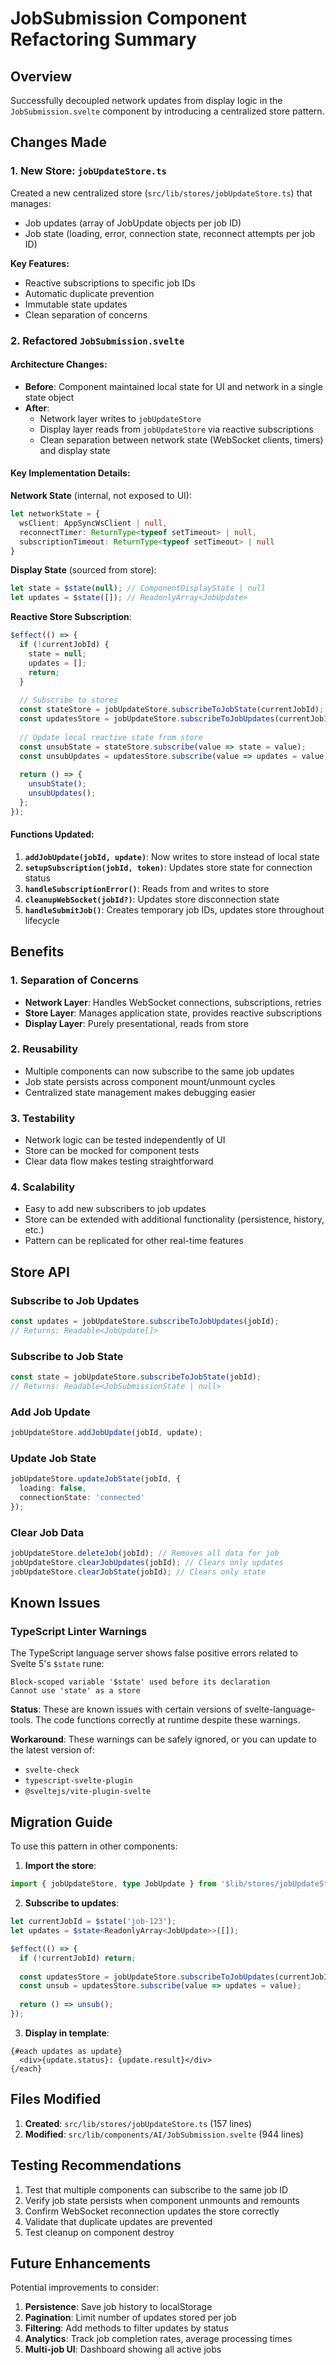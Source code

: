 # JobSubmission Component Refactoring Summary

## Overview
Successfully decoupled network updates from display logic in the `JobSubmission.svelte` component by introducing a centralized store pattern.

## Changes Made

### 1. New Store: `jobUpdateStore.ts`
Created a new centralized store (`src/lib/stores/jobUpdateStore.ts`) that manages:
- Job updates (array of JobUpdate objects per job ID)
- Job state (loading, error, connection state, reconnect attempts per job ID)

**Key Features:**
- Reactive subscriptions to specific job IDs
- Automatic duplicate prevention
- Immutable state updates
- Clean separation of concerns

### 2. Refactored `JobSubmission.svelte`

#### Architecture Changes:
- **Before**: Component maintained local state for UI and network in a single state object
- **After**: 
  - Network layer writes to `jobUpdateStore`
  - Display layer reads from `jobUpdateStore` via reactive subscriptions
  - Clean separation between network state (WebSocket clients, timers) and display state

#### Key Implementation Details:

**Network State** (internal, not exposed to UI):
```typescript
let networkState = {
  wsClient: AppSyncWsClient | null,
  reconnectTimer: ReturnType<typeof setTimeout> | null,
  subscriptionTimeout: ReturnType<typeof setTimeout> | null
}
```

**Display State** (sourced from store):
```typescript
let state = $state(null); // ComponentDisplayState | null
let updates = $state([]); // ReadonlyArray<JobUpdate>
```

**Reactive Store Subscription**:
```typescript
$effect(() => {
  if (!currentJobId) {
    state = null;
    updates = [];
    return;
  }
  
  // Subscribe to stores
  const stateStore = jobUpdateStore.subscribeToJobState(currentJobId);
  const updatesStore = jobUpdateStore.subscribeToJobUpdates(currentJobId);
  
  // Update local reactive state from store
  const unsubState = stateStore.subscribe(value => state = value);
  const unsubUpdates = updatesStore.subscribe(value => updates = value);
  
  return () => {
    unsubState();
    unsubUpdates();
  };
});
```

#### Functions Updated:
1. **`addJobUpdate(jobId, update)`**: Now writes to store instead of local state
2. **`setupSubscription(jobId, token)`**: Updates store state for connection status
3. **`handleSubscriptionError()`**: Reads from and writes to store
4. **`cleanupWebSocket(jobId?)`**: Updates store disconnection state
5. **`handleSubmitJob()`**: Creates temporary job IDs, updates store throughout lifecycle

## Benefits

### 1. Separation of Concerns
- **Network Layer**: Handles WebSocket connections, subscriptions, retries
- **Store Layer**: Manages application state, provides reactive subscriptions
- **Display Layer**: Purely presentational, reads from store

### 2. Reusability
- Multiple components can now subscribe to the same job updates
- Job state persists across component mount/unmount cycles
- Centralized state management makes debugging easier

### 3. Testability
- Network logic can be tested independently of UI
- Store can be mocked for component tests
- Clear data flow makes testing straightforward

### 4. Scalability
- Easy to add new subscribers to job updates
- Store can be extended with additional functionality (persistence, history, etc.)
- Pattern can be replicated for other real-time features

## Store API

### Subscribe to Job Updates
```typescript
const updates = jobUpdateStore.subscribeToJobUpdates(jobId);
// Returns: Readable<JobUpdate[]>
```

### Subscribe to Job State
```typescript
const state = jobUpdateStore.subscribeToJobState(jobId);
// Returns: Readable<JobSubmissionState | null>
```

### Add Job Update
```typescript
jobUpdateStore.addJobUpdate(jobId, update);
```

### Update Job State
```typescript
jobUpdateStore.updateJobState(jobId, { 
  loading: false, 
  connectionState: 'connected' 
});
```

### Clear Job Data
```typescript
jobUpdateStore.deleteJob(jobId); // Removes all data for job
jobUpdateStore.clearJobUpdates(jobId); // Clears only updates
jobUpdateStore.clearJobState(jobId); // Clears only state
```

## Known Issues

### TypeScript Linter Warnings
The TypeScript language server shows false positive errors related to Svelte 5's `$state` rune:
```
Block-scoped variable '$state' used before its declaration
Cannot use 'state' as a store
```

**Status**: These are known issues with certain versions of svelte-language-tools. The code functions correctly at runtime despite these warnings.

**Workaround**: These warnings can be safely ignored, or you can update to the latest version of:
- `svelte-check`
- `typescript-svelte-plugin`  
- `@sveltejs/vite-plugin-svelte`

## Migration Guide

To use this pattern in other components:

1. **Import the store**:
```typescript
import { jobUpdateStore, type JobUpdate } from '$lib/stores/jobUpdateStore';
```

2. **Subscribe to updates**:
```typescript
let currentJobId = $state('job-123');
let updates = $state<ReadonlyArray<JobUpdate>>([]);

$effect(() => {
  if (!currentJobId) return;
  
  const updatesStore = jobUpdateStore.subscribeToJobUpdates(currentJobId);
  const unsub = updatesStore.subscribe(value => updates = value);
  
  return () => unsub();
});
```

3. **Display in template**:
```svelte
{#each updates as update}
  <div>{update.status}: {update.result}</div>
{/each}
```

## Files Modified

1. **Created**: `src/lib/stores/jobUpdateStore.ts` (157 lines)
2. **Modified**: `src/lib/components/AI/JobSubmission.svelte` (944 lines)

## Testing Recommendations

1. Test that multiple components can subscribe to the same job ID
2. Verify job state persists when component unmounts and remounts
3. Confirm WebSocket reconnection updates the store correctly
4. Validate that duplicate updates are prevented
5. Test cleanup on component destroy

## Future Enhancements

Potential improvements to consider:

1. **Persistence**: Save job history to localStorage
2. **Pagination**: Limit number of updates stored per job
3. **Filtering**: Add methods to filter updates by status
4. **Analytics**: Track job completion rates, average processing times
5. **Multi-job UI**: Dashboard showing all active jobs

